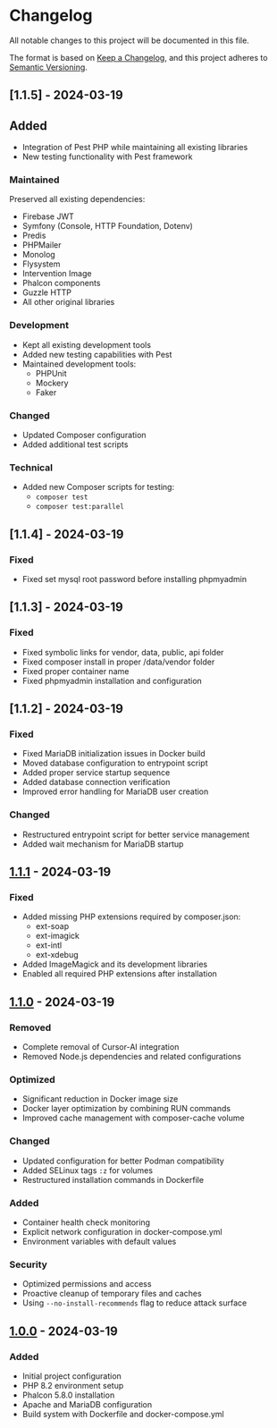 # Changelog
All notable changes to this project will be documented in this file.

The format is based on [Keep a Changelog](https://keepachangelog.com/en/1.0.0/),
and this project adheres to [Semantic Versioning](https://semver.org/spec/v2.0.0.html).

## [1.1.5] - 2024-03-19

## Added
- Integration of Pest PHP while maintaining all existing libraries
- New testing functionality with Pest framework

### Maintained
Preserved all existing dependencies:
- Firebase JWT
- Symfony (Console, HTTP Foundation, Dotenv)
- Predis
- PHPMailer
- Monolog
- Flysystem
- Intervention Image
- Phalcon components
- Guzzle HTTP
- All other original libraries

### Development
- Kept all existing development tools
- Added new testing capabilities with Pest
- Maintained development tools:
  - PHPUnit
  - Mockery
  - Faker

### Changed
- Updated Composer configuration
- Added additional test scripts

### Technical
- Added new Composer scripts for testing:
  - `composer test`
  - `composer test:parallel`

## [1.1.4] - 2024-03-19

### Fixed
- Fixed set mysql root password before installing phpmyadmin

## [1.1.3] - 2024-03-19

### Fixed
- Fixed symbolic links for vendor, data, public, api folder
- Fixed composer install in proper /data/vendor folder
- Fixed proper container name
- Fixed phpmyadmin installation and configuration

## [1.1.2] - 2024-03-19

### Fixed
- Fixed MariaDB initialization issues in Docker build
- Moved database configuration to entrypoint script
- Added proper service startup sequence
- Added database connection verification
- Improved error handling for MariaDB user creation

### Changed
- Restructured entrypoint script for better service management
- Added wait mechanism for MariaDB startup

## [1.1.1] - 2024-03-19

### Fixed
- Added missing PHP extensions required by composer.json:
    - ext-soap
    - ext-imagick
    - ext-intl
    - ext-xdebug
- Added ImageMagick and its development libraries
- Enabled all required PHP extensions after installation

## [1.1.0] - 2024-03-19

### Removed
- Complete removal of Cursor-AI integration
- Removed Node.js dependencies and related configurations

### Optimized
- Significant reduction in Docker image size
- Docker layer optimization by combining RUN commands
- Improved cache management with composer-cache volume

### Changed
- Updated configuration for better Podman compatibility
- Added SELinux tags `:z` for volumes
- Restructured installation commands in Dockerfile

### Added
- Container health check monitoring
- Explicit network configuration in docker-compose.yml
- Environment variables with default values

### Security
- Optimized permissions and access
- Proactive cleanup of temporary files and caches
- Using `--no-install-recommends` flag to reduce attack surface

## [1.0.0] - 2024-03-19

### Added
- Initial project configuration
- PHP 8.2 environment setup
- Phalcon 5.8.0 installation
- Apache and MariaDB configuration
- Build system with Dockerfile and docker-compose.yml

[1.1.1]: https://github.com/username/project/compare/v1.1.0...v1.1.1
[1.1.0]: https://github.com/username/project/compare/v1.0.0...v1.1.0
[1.0.0]: https://github.com/username/project/releases/tag/v1.0.0
